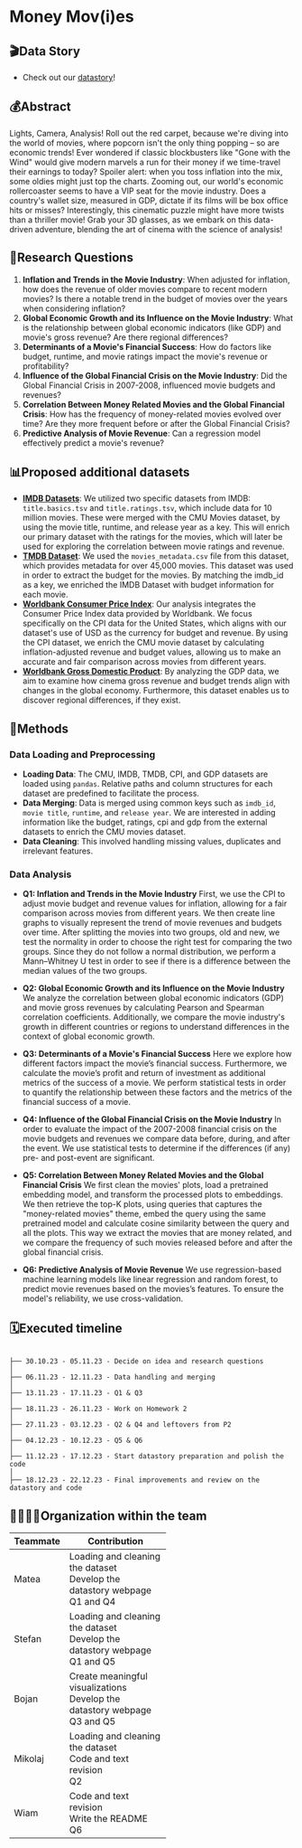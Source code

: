 # Money Mov(i)es
## 🎬Data Story
- Check out our [datastory](https://epfl-ada.github.io/ada-2023-project-fivefrenchspeakingpeoplenocap/)!

## 💰Abstract
Lights, Camera, Analysis! Roll out the red carpet, because we're diving into the world of movies, where popcorn isn't the only thing popping – so are economic trends! Ever wondered if classic blockbusters like "Gone with the Wind" would give modern marvels a run for their money if we time-travel their earnings to today? Spoiler alert: when you toss inflation into the mix, some oldies might just top the charts. Zooming out, our world's economic rollercoaster seems to have a VIP seat for the movie industry. Does a country's wallet size, measured in GDP, dictate if its films will be box office hits or misses? Interestingly, this cinematic puzzle might have more twists than a thriller movie! Grab your 3D glasses, as we embark on this data-driven adventure, blending the art of cinema with the science of analysis!

## 🔎Research Questions
1. **Inflation and Trends in the Movie Industry**: When adjusted for inflation, how does the revenue of older movies compare to recent modern movies? Is there a notable trend in the budget of movies over the years when considering inflation?
2. **Global Economic Growth and its Influence on the Movie Industry**: What is the relationship between global economic indicators (like GDP) and movie's gross revenue? Are there regional differences?
3. **Determinants of a Movie's Financial Success**: How do factors like budget, runtime, and movie ratings impact the movie's revenue or profitability?
4. **Influence of the Global Financial Crisis on the Movie Industry**: Did the Global Financial Crisis in 2007-2008, influenced movie budgets and revenues?
5. **Correlation Between Money Related Movies and the Global Financial Crisis**: How has the frequency of money-related movies evolved over time? Are they more frequent before or after the Global Financial Crisis?
6. **Predictive Analysis of Movie Revenue**: Can a regression model effectively predict a movie's revenue? 

## 📊Proposed additional datasets 
- [**IMDB Datasets**](https://developer.imdb.com/non-commercial-datasets/): We utilized two specific datasets from IMDB: `title.basics.tsv` and `title.ratings.tsv`, which include data for 10 million movies. These were merged with the CMU Movies dataset, by using the movie title, runtime, and release year as a key. This will enrich our primary dataset with the ratings for the movies, which will later be used for exploring the correlation between movie ratings and revenue. 
- [**TMDB Dataset**](https://www.kaggle.com/datasets/rounakbanik/the-movies-dataset): We used the `movies_metadata.csv` file from this dataset, which provides metadata for over 45,000 movies. This dataset was used in order to extract the budget for the movies. By matching the imdb_id as a key, we enriched the IMDB Dataset with budget information for each movie.
- [**Worldbank Consumer Price Index**](https://data.worldbank.org/indicator/FP.CPI.TOTL?end=2012&locations=US&name_desc=false&start=1990&view=chart): Our analysis integrates the Consumer Price Index data provided by Worldbank. We focus specifically on the CPI data for the United States, which aligns with our dataset's use of USD as the currency for budget and revenue. By using the CPI dataset, we enrich the CMU movie dataset by calculating inflation-adjusted revenue and budget values, allowing us to make an accurate and fair comparison across movies from different years.
- [**Worldbank Gross Domestic Product**](https://data.worldbank.org/indicator/NY.GDP.MKTP.CD): By analyzing the GDP data, we aim to examine how cinema gross revenue and budget trends align with changes in the global economy. Furthermore, this dataset enables us to discover regional differences, if they exist.

## 🧮Methods

### Data Loading and Preprocessing

- **Loading Data**: The CMU, IMDB, TMDB, CPI, and GDP datasets are loaded using `pandas`. Relative paths and column structures for each dataset are predefined to facilitate the process.
- **Data Merging**: Data is merged using common keys such as `imdb_id`, `movie title`, `runtime`, and `release year`. We are interested in adding information like the budget, ratings, cpi and gdp from the external datasets to enrich the CMU movies dataset.
- **Data Cleaning**: This involved handling missing values, duplicates and irrelevant features.

### Data Analysis

- **Q1: Inflation and Trends in the Movie Industry**
First, we use the CPI to adjust movie budget and revenue values for inflation, allowing for a fair comparison across movies from different years. We then create line graphs to visually represent the trend of movie revenues and budgets over time. After splitting the movies into two groups, old and new, we test the normality in order to choose the right test for comparing the two groups. Since they do not follow a normal distribution, we perform a Mann–Whitney U test in order to see if there is a difference between the median values of the two groups.

- **Q2: Global Economic Growth and its Influence on the Movie Industry**
We analyze the correlation between global economic indicators (GDP) and movie gross revenues by calculating Pearson and Spearman correlation coefficients. Additionally, we compare the movie industry's growth in different countries or regions to understand differences in the context of global economic growth.

- **Q3: Determinants of a Movie's Financial Success**
Here we explore how different factors impact the movie’s financial success. Furthermore, we calculate the movie’s profit and return of investment as additional metrics of the success of a movie. We perform statistical tests in order to quantify the relationship between these factors and the metrics of the financial success of a movie. 

- **Q4: Influence of the Global Financial Crisis on the Movie Industry**
In order to evaluate the impact of the 2007-2008 financial crisis on the movie budgets and revenues we compare data before, during, and after the event.
We use statistical tests to determine if the differences (if any) pre- and post-event are significant.

- **Q5: Correlation Between Money Related Movies and the Global Financial Crisis**
We first clean the movies' plots, load a pretrained embedding model, and transform the processed plots to embeddings. We then retrieve the top-K plots, using queries that captures the "money-related movies" theme, embed the query using the same pretrained model and calculate cosine similarity between the query and all the plots. This way we extract the movies that are money related, and we compare the frequency of such movies released before and after the global financial crisis.

- **Q6: Predictive Analysis of Movie Revenue**
We use regression-based machine learning models like linear regression and random forest, to predict movie revenues based on the movies’s features. To ensure the model's reliability, we use cross-validation. 

## 🗓️Executed timeline
```

├── 30.10.23 - 05.11.23 - Decide on idea and research questions
│  
├── 06.11.23 - 12.11.23 - Data handling and merging
│  
├── 13.11.23 - 17.11.23 - Q1 & Q3
│  
├── 18.11.23 - 26.11.23 - Work on Homework 2
│  
├── 27.11.23 - 03.12.23 - Q2 & Q4 and leftovers from P2 
│    
├── 04.12.23 - 10.12.23 - Q5 & Q6
│  
├── 11.12.23 - 17.12.23 - Start datastory preparation and polish the code
│  
├── 18.12.23 - 22.12.23 - Final improvements and review on the datastory and code

```

## 👨‍👩‍👧‍👦Organization within the team
<table class="tg" style="table-layout: fixed; width: 342px">
<colgroup>
<col style="width: 16px">
<col style="width: 180px">
</colgroup>
<thead>
  <tr>
    <th class="tg-0lax">Teammate</th>
    <th class="tg-0lax">Contribution</th>
  </tr>
</thead>
<tbody>
  <tr>
    <td class="tg-0lax">Matea </td>
    <td class="tg-0lax"> Loading and cleaning the dataset <br> Develop the datastory webpage <br> Q1 and Q4 </td>
  </tr>
  <tr>
    <td class="tg-0lax">Stefan </td>
    <td class="tg-0lax"> Loading and cleaning the dataset <br> Develop the datastory webpage <br> Q1 and Q5 </td>
  </tr>
  <tr>
    <td class="tg-0lax">Bojan </td>
    <td class="tg-0lax"> Create meaningful visualizations <br> Develop the datastory webpage <br> Q3 and Q5 </td>
  </tr>
  <tr>
    <td class="tg-0lax">Mikolaj </td>
    <td class="tg-0lax"> Loading and cleaning the dataset <br> Code and text revision <br> Q2 </td>
  </tr>
  <tr>
    <td class="tg-0lax">Wiam </td>
    <td class="tg-0lax"> Code and text revision <br> Write the README <br> Q6 </td>
  </tr>
</tbody>
</table>
<!-- End --!>
